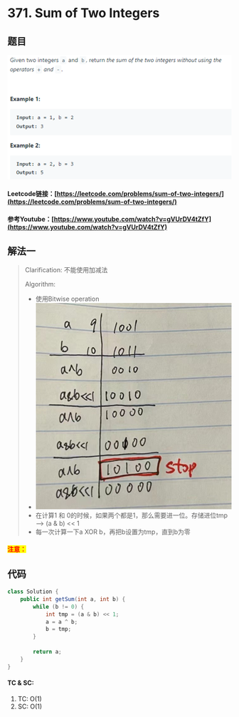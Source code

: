 # 371. Sum of Two Integers

## 题目

![](<.gitbook/assets/image (141).png>)

#### Leetcode链接：[https://leetcode.com/problems/sum-of-two-integers/](https://leetcode.com/problems/sum-of-two-integers/)

#### 参考Youtube：[https://www.youtube.com/watch?v=gVUrDV4tZfY](https://www.youtube.com/watch?v=gVUrDV4tZfY)

## 解法一

> Clarification: 不能使用加减法
>
> Algorithm:&#x20;
>
> * 使用Bitwise operation
> * ![](.gitbook/assets/a3bbacb10174bfca4473d45f5218d37.jpg)
> * 在计算1 和 0的时候，如果两个都是1，那么需要进一位。存储进位tmp --> (a & b) << 1
> * 每一次计算一下a XOR b，再把b设置为tmp，直到b为零

#### <mark style="color:red;">注意：</mark>

## 代码

```java
class Solution {
    public int getSum(int a, int b) {
        while (b != 0) {
            int tmp = (a & b) << 1;
            a = a ^ b;
            b = tmp;
        }
        
        return a;
    }
}
```

#### TC & SC:&#x20;

1. TC: O(1)
2. SC: O(1)
